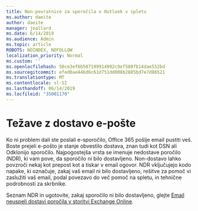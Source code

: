```yaml
---
title: Non-povratnice za sporočila v Outlook v spletu
ms.author: daeite
author: daeite
manager: joallard
ms.date: 6/14/2019
ms.audience: Admin
ms.topic: article
ROBOTS: NOINDEX, NOFOLLOW
localization_priority: Normal
ms.custom: ''
ms.openlocfilehash: 50ce3ef6b507199914992c9ef580fb14dae552bd
ms.sourcegitcommit: efed0ae44bd6c61d751dd008b2885bd7e7d86521
ms.translationtype: MT
ms.contentlocale: sl-SI
ms.lasthandoff: 06/14/2019
ms.locfileid: "35001170"
---
```

# <a name="issues-with-email-delivery"></a>Težave z dostavo e-pošte

Ko ni problem dali ste poslali e-sporočilo, Office 365 pošlje email pustiti veš. Boste prejeli e-pošto je stanje obvestilo dostava, znan tudi kot DSN ali Odklonijo sporočilo. Najpogostejša vrsta se imenuje nedostave poročilo (NDR), ki vam pove, da sporočilo ni bilo dostavljeno. Non-dostavo lahko povzroči nekaj kot prepost kot a tiskar v email ogovor. NDR vključujejo kodo napake, ki označuje, zakaj vaš email ni bilo dostavljeno, rešitve za pomoč vi zaslužiti vaš email, podal povezavo do več pomoč na spletu, in tehnične podrobnosti za skrbnike.

Seznam NDR in ugotovite, zakaj sporočilo ni bilo dostavljeno, glejte [Email neuspeli dostavi poročila v storitvi Exchange Online](https://docs.microsoft.com/exchange/mail-flow-best-practices/non-delivery-reports-in-exchange-online/non-delivery-reports-in-exchange-online).